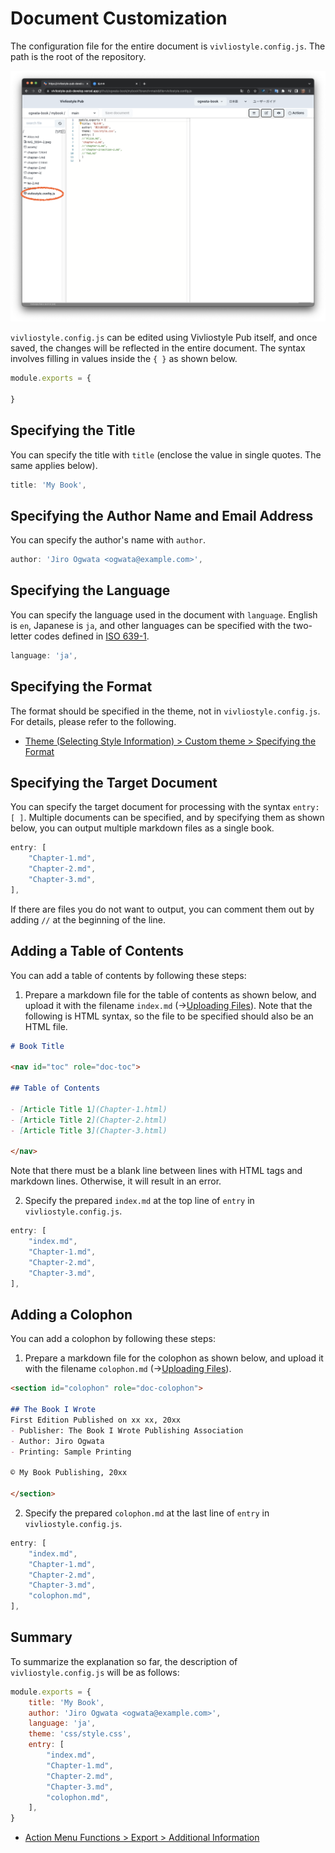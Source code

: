 # Document Customization

The configuration file for the entire document is `vivliostyle.config.js`. The path is the root of the repository.

![](/images/create-and-save-documents/document-customization/fig-1.png)

`vivliostyle.config.js` can be edited using Vivliostyle Pub itself, and once saved, the changes will be reflected in the entire document. The syntax involves filling in values inside the `{ }` as shown below.

```js
module.exports = {

}
```

## Specifying the Title

You can specify the title with `title` (enclose the value in single quotes. The same applies below).

```js
title: 'My Book',
```

## Specifying the Author Name and Email Address

You can specify the author's name with `author`.

```js
author: 'Jiro Ogwata <ogwata@example.com>',
```

## Specifying the Language

You can specify the language used in the document with `language`. English is `en`, Japanese is `ja`, and other languages can be specified with the two-letter codes defined in [ISO 639-1](https://www.loc.gov/standards/iso639-2/php/code_list.php).

```js
language: 'ja',
```

## Specifying the Format

The format should be specified in the theme, not in `vivliostyle.config.js`. For details, please refer to the following.

- [Theme (Selecting Style Information) > Custom theme > Specifying the Format](/functions-of-the-actions-menu/theme.md#specifying-the-format)

## Specifying the Target Document

You can specify the target document for processing with the syntax `entry: [ ]`. Multiple documents can be specified, and by specifying them as shown below, you can output multiple markdown files as a single book.

```js
entry: [
    "Chapter-1.md",
    "Chapter-2.md",
    "Chapter-3.md",
],
```

If there are files you do not want to output, you can comment them out by adding `//` at the beginning of the line.

## Adding a Table of Contents

You can add a table of contents by following these steps:

1. Prepare a markdown file for the table of contents as shown below, and upload it with the filename `index.md` (→[Uploading Files](/file-and-folder-operations/file-list-pane-operations.md#upload-file)). Note that the following is HTML syntax, so the file to be specified should also be an HTML file.

```md
# Book Title

<nav id="toc" role="doc-toc">

## Table of Contents

- [Article Title 1](Chapter-1.html)
- [Article Title 2](Chapter-2.html)
- [Article Title 3](Chapter-3.html)

</nav>
```

Note that there must be a blank line between lines with HTML tags and markdown lines. Otherwise, it will result in an error.

2. Specify the prepared `index.md` at the top line of `entry` in `vivliostyle.config.js`.

```js
entry: [
    "index.md",
    "Chapter-1.md",
    "Chapter-2.md",
    "Chapter-3.md",
],
```

## Adding a Colophon

You can add a colophon by following these steps:

1. Prepare a markdown file for the colophon as shown below, and upload it with the filename `colophon.md` (→[Uploading Files](/file-and-folder-operations/file-list-pane-operations.md#uploading-files)).

```md
<section id="colophon" role="doc-colophon">

## The Book I Wrote
First Edition Published on xx xx, 20xx
- Publisher: The Book I Wrote Publishing Association
- Author: Jiro Ogwata
- Printing: Sample Printing

© My Book Publishing, 20xx

</section>
```

2. Specify the prepared `colophon.md` at the last line of `entry` in `vivliostyle.config.js`.

```js
entry: [
    "index.md",
    "Chapter-1.md",
    "Chapter-2.md",
    "Chapter-3.md",
    "colophon.md",
],
```

## Summary

To summarize the explanation so far, the description of `vivliostyle.config.js` will be as follows:

```js
module.exports = {
	title: 'My Book',
	author: 'Jiro Ogwata <ogwata@example.com>',
	language: 'ja',
	theme: 'css/style.css',
	entry: [
		"index.md",
		"Chapter-1.md",
		"Chapter-2.md",
		"Chapter-3.md",
		"colophon.md",
	],
}
```

- [Action Menu Functions > Export > Additional Information](/functions-of-the-actions-menu/export.md#supplementary-information)